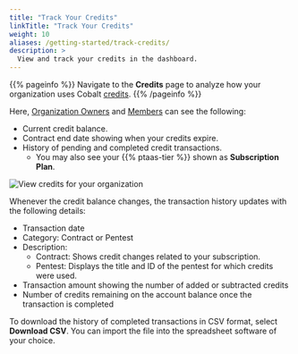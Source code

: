 ```yaml
---
title: "Track Your Credits"
linkTitle: "Track Your Credits"
weight: 10
aliases: /getting-started/track-credits/
description: >
  View and track your credits in the dashboard.
---
```


{{% pageinfo %}}
Navigate to the **Credits** page to analyze how your organization uses Cobalt [credits](/platform-deep-dive/credits/).
{{% /pageinfo %}}

Here, [Organization Owners](/glossary/#organization-owner) and [Members](/glossary/#organization-member) can see the following:

- Current credit balance.
- Contract end date showing when your credits expire.
- History of pending and completed credit transactions.
  - You may also see your {{% ptaas-tier %}} shown as **Subscription Plan**.

![View credits for your organization](/deepdive/CreditsPage.png "View credits for your organization")

Whenever the credit balance changes, the transaction history updates with the following details:

- Transaction date
- Category: Contract or Pentest
- Description:
  - Contract: Shows credit changes related to your subscription.
  - Pentest: Displays the title and ID of the pentest for which credits were used.
- Transaction amount showing the number of added or subtracted credits
- Number of credits remaining on the account balance once the transaction is completed

To download the history of completed transactions in CSV format, select **Download CSV**. You can import the file into the spreadsheet software of your choice.
